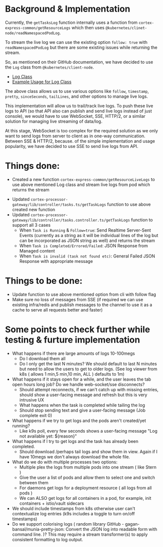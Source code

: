 # Background & Implementation
Currently, the `getTasksLog` function internally uses a function from `cortex-express-common/getResourceLogs` which then uses `@kubernetes/clinet-node/readNamespacedPodLog`. 

To stream the live log we can use the existing option `follow: true` with `readNamespacedPodLog` but there are some existing issues while returning the stream.

So, as mentioned on their GitHub documentation, we have decided to use the `Log` class from `@kubernetes/client-node`.
- [Log Class](https://github.com/kubernetes-client/javascript/blob/master/src/log.ts) 
- [Example Usage for Log Class](https://github.com/kubernetes-client/javascript/blob/master/examples/follow-logs.js)

The above class allows us to use various options like `follow`, `timestamp`, `pretty`, `sinceSeconds`, `tailLines`, and other options to manage live logs.

This implementation will allow us to trail/track live logs. To push these live logs to API (so that API also can publish and send live logs instead of just console), we would have to use WebSocket, SSE, HTTP/2, or a similar solution for managing live streaming of data/log.

At this stage, WebSocket is too complex for the required solution as we only want to send logs from server to client as in one-way communication. Between SSE & HTTP/2, because. of the simple implementation and usage popularity, we have decided to use SSE to send live logs from API.

# Things done:
- Created a new function `cortex-express-common/getResourceLiveLogs` to use above mentioned Log class and stream live logs from pod which returns the stream
* Updated `cortex-processor-gateway/lib/controller/tasks.ts/getTaskLogs` function to use above created new function
* Updated `cortex-processor-gateway/lib/controller/tasks.controller.ts/getTaskLogs` function to support all 3 cases
    * When `Task is Running` & `Follow=true`: Send Realtime Server-Sent Events (currently as a string as it will be individual lines of the log but can be incorporated as JSON string as well) and returns the stream
    * When `Task is Completed/Errored/Failed`: JSON Response from Managed content
    * When `Task is invalid (task not found etc)`: General Failed JSON Response with appropriate message

 # Things to be done:
* Update function to use above mentioned option from cli with follow flag
* Make sure no loss of messages from SSE (if required we can use existing infra/redis and publish messages to the channel to use it as a cache to serve all requests better and faster)

# Some points to check further while testing & furture implementation
* What happens if there are large amounts of logs 10-100megs
    * Do I download them all
    * Do I only get the last N minutes?  We should default to last N minutes but need to allow the users to get to older logs. (See log viewer from k8s ( allows 1 min,5 min,10 min, ALL ) defaults to 1m)
* What happens if it stays open for a while, and the user leaves the tab open hours long job? Do we handle web-socket/sse disconnects?
    * Should attempt reconnects, if we can't catch up with missing entries, should show a user-facing message and refresh but this is very intrusive UX
    * What happens when the task is completed while tailing the log
    * Should stop sending text and give a user-facing message (Job complete exit 0)
* What happens if we try to get logs and the pods aren't created/yet running?
    * Like k9s poll, every few seconds shows a user-facing message "Log not available yet: ${reason}"
* What happens if I try to get logs and the task has already been completed.
    * Should download /perhaps tail logs and show them in view.  Again if I have 10megs we don't always download the whole file.
* What do we do with multiple processes two options:
    * Multiple plex the logs from multiple pods into one stream ( like Stern )
    * Give the user a list of pods and allow them to select one and switch between them
    * For daemons get logs for a deployment resource ( all logs from all pods )
    * We can ALSO get logs for all containers in a pod, for example, init containers + istio/vault sidecars
* We should include timestamps from k8s otherwise user can't contextualize log entries (k9s includes a toggle to turn on/off timestamps)
* Do we support colorising logs ( random library GitHub - gagan-bansal/munia-pretty-json: Convert the JSON log into readable form with command line.  )? This may require a stream transformer(s) to apply consistent formatting to log output.